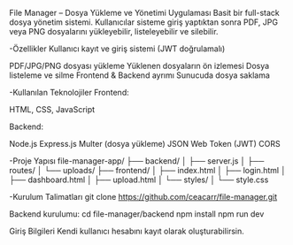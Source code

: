  File Manager – Dosya Yükleme ve Yönetimi Uygulaması
Basit bir full-stack dosya yönetim sistemi. Kullanıcılar sisteme giriş yaptıktan sonra PDF, JPG veya PNG dosyalarını yükleyebilir, listeleyebilir ve silebilir.

-Özellikler
Kullanıcı kayıt ve giriş sistemi (JWT doğrulamalı)

PDF/JPG/PNG dosyası yükleme
Yüklenen dosyaların ön izlemesi
Dosya listeleme ve silme
Frontend & Backend ayrımı
Sunucuda dosya saklama


-Kullanılan Teknolojiler
Frontend:

HTML, CSS, JavaScript

Backend:

Node.js
Express.js
Multer (dosya yükleme)
JSON Web Token (JWT)
CORS

-Proje Yapısı
file-manager-app/
├── backend/
│   ├── server.js
│   ├── routes/
│   └── uploads/
├── frontend/
│   ├── index.html
│   ├── login.html
│   ├── dashboard.html
│   ├── upload.html
│   └── styles/
│       └── style.css


 -Kurulum Talimatları
 git clone https://github.com/ceacarr/file-manager.git

 Backend kurulumu:
cd file-manager/backend
npm install
npm run dev


Giriş Bilgileri
Kendi kullanıcı hesabını kayıt olarak oluşturabilirsin.



 

